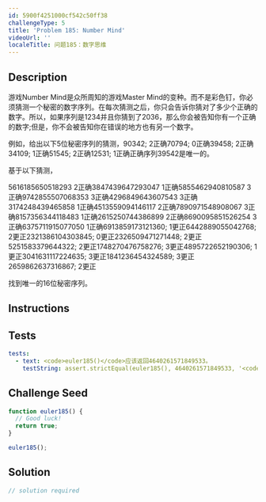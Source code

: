 ```yaml
---
id: 5900f4251000cf542c50ff38
challengeType: 5
title: 'Problem 185: Number Mind'
videoUrl: ''
localeTitle: 问题185：数字思维
---
```


## Description
<section id="description">游戏Number Mind是众所周知的游戏Master Mind的变种。而不是彩色钉，你必须猜测一个秘密的数字序列。在每次猜测之后，你只会告诉你猜对了多少个正确的数字。所以，如果序列是1234并且你猜到了2036，那么你会被告知你有一个正确的数字;但是，你不会被告知你在错误的地方也有另一个数字。 <p>例如，给出以下5位秘密序列的猜测，90342; 2正确70794; 0正确39458; 2正确34109; 1正确51545; 2正确12531; 1正确正确序列39542是唯一的。 </p><p>基于以下猜测， </p><p> 5616185650518293 2正确3847439647293047 1正确5855462940810587 3正确9742855507068353 3正确4296849643607543 3正确3174248439465858 1正确4513559094146117 2正确7890971548908067 3正确8157356344118483 1正确2615250744386899 2正确8690095851526254 3正确6375711915077050 1正确6913859173121360; 1更正6442889055042768; 2更正2321386104303845; 0更正2326509471271448; 2更正5251583379644322; 2更正1748270476758276; 3更正4895722652190306; 1更正3041631117224635; 3更正1841236454324589; 3更正2659862637316867; 2更正</p><p>找到唯一的16位秘密序列。 </p></section>

## Instructions
<section id="instructions">
</section>

## Tests
<section id='tests'>

```yml
tests:
  - text: <code>euler185()</code>应该返回4640261571849533。
    testString: assert.strictEqual(euler185(), 4640261571849533, '<code>euler185()</code> should return 4640261571849533.');

```

</section>

## Challenge Seed
<section id='challengeSeed'>

<div id='js-seed'>

```js
function euler185() {
  // Good luck!
  return true;
}

euler185();

```

</div>



</section>

## Solution
<section id='solution'>

```js
// solution required
```
</section>
